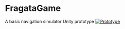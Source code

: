 # FragataGame
A basic navigation simulator Unity prototype
[![Prototype]()](https://www.youtube.com/watch?v=SkC83ZSMcAk)


